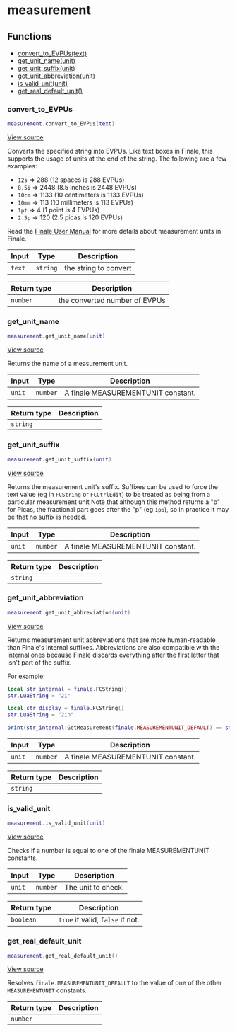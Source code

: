 # measurement

## Functions

- [convert_to_EVPUs(text)](#convert_to_evpus)
- [get_unit_name(unit)](#get_unit_name)
- [get_unit_suffix(unit)](#get_unit_suffix)
- [get_unit_abbreviation(unit)](#get_unit_abbreviation)
- [is_valid_unit(unit)](#is_valid_unit)
- [get_real_default_unit()](#get_real_default_unit)

### convert_to_EVPUs

```lua
measurement.convert_to_EVPUs(text)
```

[View source](https://github.com/finale-lua/lua-scripts/tree/refs/heads/RGP/add-hashes-to-deploy-yml/src/library/measurement.lua#L52)

Converts the specified string into EVPUs. Like text boxes in Finale, this supports
the usage of units at the end of the string. The following are a few examples:

- `12s` => 288 (12 spaces is 288 EVPUs)
- `8.5i` => 2448 (8.5 inches is 2448 EVPUs)
- `10cm` => 1133 (10 centimeters is 1133 EVPUs)
- `10mm` => 113 (10 millimeters is 113 EVPUs)
- `1pt` => 4 (1 point is 4 EVPUs)
- `2.5p` => 120 (2.5 picas is 120 EVPUs)

Read the [Finale User Manual](https://usermanuals.finalemusic.com/FinaleMac/Content/Finale/def-equivalents.htm#overriding-global-measurement-units)
for more details about measurement units in Finale.

| Input | Type | Description |
| ----- | ---- | ----------- |
| `text` | `string` | the string to convert |

| Return type | Description |
| ----------- | ----------- |
| `number` | the converted number of EVPUs |

### get_unit_name

```lua
measurement.get_unit_name(unit)
```

[View source](https://github.com/finale-lua/lua-scripts/tree/refs/heads/RGP/add-hashes-to-deploy-yml/src/library/measurement.lua#L66)

Returns the name of a measurement unit.

| Input | Type | Description |
| ----- | ---- | ----------- |
| `unit` | `number` | A finale MEASUREMENTUNIT constant. |

| Return type | Description |
| ----------- | ----------- |
| `string` |  |

### get_unit_suffix

```lua
measurement.get_unit_suffix(unit)
```

[View source](https://github.com/finale-lua/lua-scripts/tree/refs/heads/RGP/add-hashes-to-deploy-yml/src/library/measurement.lua#L83)

Returns the measurement unit's suffix. Suffixes can be used to force the text value (eg in `FCString` or `FCCtrlEdit`) to be treated as being from a particular measurement unit
Note that although this method returns a "p" for Picas, the fractional part goes after the "p" (eg `1p6`), so in practice it may be that no suffix is needed.

| Input | Type | Description |
| ----- | ---- | ----------- |
| `unit` | `number` | A finale MEASUREMENTUNIT constant. |

| Return type | Description |
| ----------- | ----------- |
| `string` |  |

### get_unit_abbreviation

```lua
measurement.get_unit_abbreviation(unit)
```

[View source](https://github.com/finale-lua/lua-scripts/tree/refs/heads/RGP/add-hashes-to-deploy-yml/src/library/measurement.lua#L111)

Returns measurement unit abbreviations that are more human-readable than Finale's internal suffixes.
Abbreviations are also compatible with the internal ones because Finale discards everything after the first letter that isn't part of the suffix.

For example:
```lua
local str_internal = finale.FCString()
str.LuaString = "2i"

local str_display = finale.FCString()
str.LuaString = "2in"

print(str_internal:GetMeasurement(finale.MEASUREMENTUNIT_DEFAULT) == str_display:GetMeasurement(finale.MEASUREMENTUNIT_DEFAULT)) -- true
```

| Input | Type | Description |
| ----- | ---- | ----------- |
| `unit` | `number` | A finale MEASUREMENTUNIT constant. |

| Return type | Description |
| ----------- | ----------- |
| `string` |  |

### is_valid_unit

```lua
measurement.is_valid_unit(unit)
```

[View source](https://github.com/finale-lua/lua-scripts/tree/refs/heads/RGP/add-hashes-to-deploy-yml/src/library/measurement.lua#L127)

Checks if a number is equal to one of the finale MEASUREMENTUNIT constants.

| Input | Type | Description |
| ----- | ---- | ----------- |
| `unit` | `number` | The unit to check. |

| Return type | Description |
| ----------- | ----------- |
| `boolean` | `true` if valid, `false` if not. |

### get_real_default_unit

```lua
measurement.get_real_default_unit()
```

[View source](https://github.com/finale-lua/lua-scripts/tree/refs/heads/RGP/add-hashes-to-deploy-yml/src/library/measurement.lua#L138)

Resolves `finale.MEASUREMENTUNIT_DEFAULT` to the value of one of the other `MEASUREMENTUNIT` constants.

| Return type | Description |
| ----------- | ----------- |
| `number` |  |
